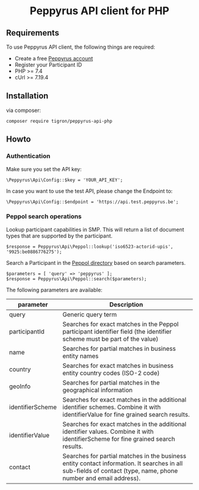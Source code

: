 <h1 align="center">Peppyrus API client for PHP</h1>


## Requirements ##
To use Peppyrus API client, the following things are required:

+ Create a free [Peppyrus account](https://customer.peppyrus.be/register)
+ Register your Participant ID
+ PHP >= 7.4
+ cUrl >= 7.19.4

## Installation

via composer:

    composer require tigron/peppyrus-api-php


## Howto

### Authentication

Make sure you set the API key:

    \Peppyrus\Api\Config::$key = 'YOUR_API_KEY';

In case you want to use the test API, please change the Endpoint to:

    \Peppyrus\Api\Config::$endpoint = 'https://api.test.peppyrus.be';


### Peppol search operations

Lookup participant capabilities in SMP. This will return a list of document types that are supported by the participant.

    $response = Peppyrus\Api\Peppol::lookup('iso6523-actorid-upis', '9925:be0886776275');

Search a Participant in the [Peppol directory](https://directory.peppol.eu/public) based on search parameters.

    $parameters = [ 'query' => 'peppyrus' ];
    $response = Peppyrus\Api\Peppol::search($parameters);

The following parameters are available:

| parameter 	| Description					|
| ---------		| -----------					|
| query			| Generic query term			|
| participantId	| Searches for exact matches in the Peppol participant identifier field (the identifier scheme must be part of the value)|
| name			| Searches for partial matches in business entity names		|
| country		| Searches for exact matches in business entity country codes (ISO-2 code)	|
| geoInfo		| Searches for partial matches in the geographical information			|
| identifierScheme			| Searches for exact matches in the additional identifier schemes. Combine it with identifierValue for fine grained search results.		|
| identifierValue			| Searches for exact matches in the additional identifier values. Combine it with identifierScheme for fine grained search results.		|
| contact		| Searches for partial matches in the business entity contact information. It searches in all sub-fields of contact (type, name, phone number and email address).|



    
